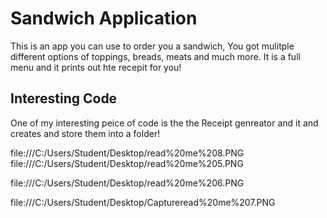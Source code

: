 # Sandwich Application 

This is an app you can use to order you a sandwich, You got mulitple different options of toppings, breads, meats and much more. It is a full menu and it prints out hte recepit for you! 

## Interesting Code

One of my interesting peice of code is the the Receipt genreator and it and creates and store them into a folder!

file:///C:/Users/Student/Desktop/read%20me%208.PNG
file:///C:/Users/Student/Desktop/read%20me%205.PNG

file:///C:/Users/Student/Desktop/read%20me%206.PNG

file:///C:/Users/Student/Desktop/Captureread%20me%207.PNG
